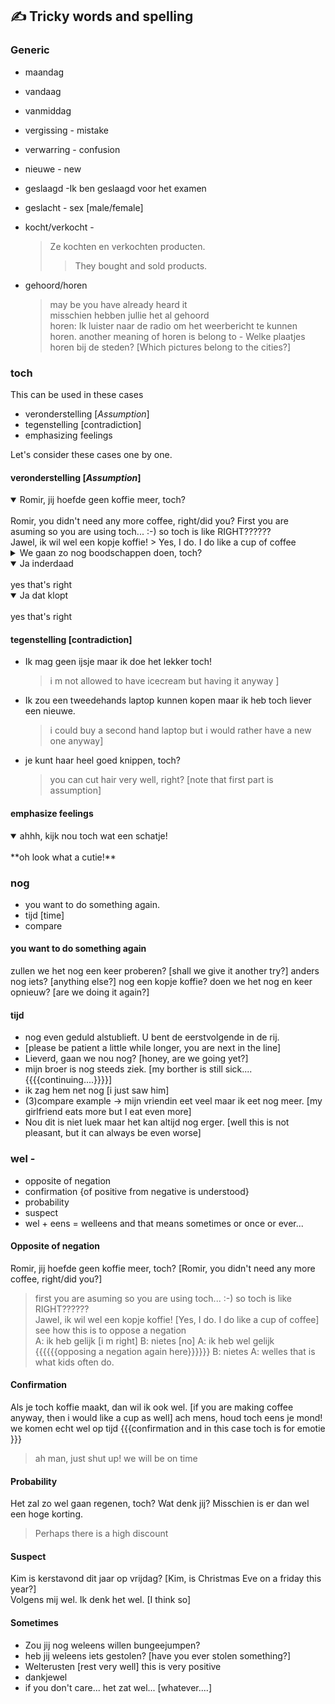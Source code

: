 ## :writing_hand: Tricky words and spelling

### Generic
- maandag
- vandaag
- vanmiddag
- vergissing - mistake
- verwarring - confusion
- nieuwe - new
- geslaagd -Ik ben geslaagd voor het examen
- geslacht -  sex [male/female]
- kocht/verkocht - 
    > Ze kochten en verkochten producten.
    >
    >> They bought and sold products.
    >

- gehoord/horen
    > may be you have already heard it  
    > misschien hebben jullie het al gehoord  
    > horen: Ik luister naar de radio om het weerbericht te kunnen horen.
    > another meaning of horen is belong to - Welke plaatjes horen bij de steden? [Which pictures belong to the cities?]

### toch
This can be used in these cases
- veronderstelling [*Assumption*] 
- tegenstelling [contradiction]
- emphasizing feelings  

Let's consider these cases one by one.  
#### veronderstelling [*Assumption*]

<details open>
<summary>Romir, jij hoefde geen koffie meer, toch? </summary>
<br>
Romir, you didn't need any more coffee, right/did you?
First you are asuming so you are using toch... :-) so toch is like RIGHT??????
</details>
Jawel, ik wil wel een kopje koffie! 
    >  Yes, I do. I do like a cup of coffee

<details>
<summary>We gaan zo nog boodschappen doen, toch? </summary>
<br>
We're going to do some shopping in a minute, right?
</details>

<details open>
<summary>Ja inderdaad  </summary>
<br>
yes that's right
</details>

<details open>
<summary>Ja dat klopt </summary>
<br>
yes that's right
</details>

#### tegenstelling [contradiction]
- Ik mag geen ijsje maar ik doe het lekker toch!  
    > i m not allowed to have icecream but having it anyway ]
- Ik zou een tweedehands laptop kunnen kopen maar ik heb toch liever een nieuwe.
    > i could buy a second hand laptop but i would rather have a new one anyway]
- je kunt haar heel goed knippen, toch?  
    > you can cut hair very well, right? [note that first part is assumption]

#### emphasize feelings
<details open>
<summary>ahhh, kijk nou toch wat een schatje! </summary>
<br>
**oh look what a cutie!**
</details>

### nog
- you want to do something again. 
- tijd [time] 
- compare

#### you want to do something again
zullen we het nog een keer proberen? [shall we give it another try?]
anders nog iets? [anything else?]
nog een kopje koffie?
doen we het nog en keer opnieuw? [are we doing it again?]

#### tijd
- nog even geduld alstublieft. U bent de eerstvolgende in de rij.
- [please be patient a little while longer, you are next in the line]
- Lieverd, gaan we nou nog? [honey, are we going yet?]
- mijn broer is nog steeds ziek. [my borther is still sick.... {{{{continuing....}}}}]
- ik zag hem net nog [i just saw him]
- (3)compare example -> mijn vriendin eet veel maar ik eet nog meer. [my girlfriend eats more but I eat even more]
- Nou dit is niet luek maar het kan altijd nog erger. [well this is not pleasant, but it can always be even worse]

### wel - 

- opposite of negation 
- confirmation  {of positive from negative is understood} 
- probability 
- suspect 
- wel + eens = welleens and that means sometimes or once or ever...
#### Opposite of negation
Romir, jij hoefde geen koffie meer, toch? [Romir, you didn't need any more coffee, right/did you?]
> first you are asuming so you are using toch... :-) so toch is like RIGHT??????  
Jawel, ik wil wel een kopje koffie! [Yes, I do. I do like a cup of coffee]  
> see how this is to oppose a negation  
A: ik heb gelijk [i m right] 
B: nietes [no] 
A: ik heb wel gelijk {{{{{{opposing a negation again here}}}}}} 
B: nietes 
A: welles 
that is what kids often do. 
#### Confirmation
Als je toch koffie maakt, dan wil ik ook wel. [if you are making coffee anyway, then i would like a cup as well]
ach mens, houd toch eens je mond! we komen echt wel op tijd {{{confirmation and in this case toch is for emotie }}}
> ah man, just shut up! we will be on time
#### Probability
Het zal zo wel gaan regenen, toch? Wat denk jij?
Misschien is er dan wel een hoge korting. 
> Perhaps there is a high discount  
#### Suspect
Kim is kerstavond dit jaar op vrijdag? [Kim, is Christmas Eve on a friday this year?]  
Volgens mij wel. Ik denk het wel. [I think so]
#### Sometimes
- Zou jij nog weleens willen bungeejumpen?
- heb jij weleens iets gestolen? [have you ever stolen something?]
- Welterusten [rest very well] this is very positive
- dankjewel
- if you don't care... het zat wel... [whatever....]